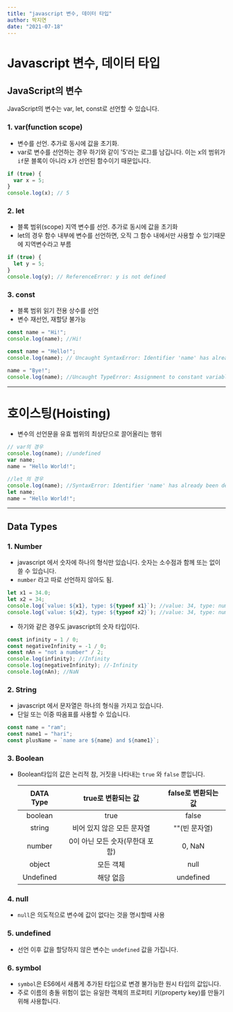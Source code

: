 ```yaml
---
title: "javascript 변수, 데이터 타입"
author: 박지연
date: "2021-07-18"
---
```


# Javascript 변수, 데이터 타입

## JavaScript의 변수

JavaScript의 변수는 var, let, const로 선언할 수 있습니다.

### 1. var(function scope)

- 변수를 선언. 추가로 동시에 값을 초기화.
- var로 변수를 선언하는 경우 하기와 같이 '5'라는 로그를 남깁니다. 이는 x의 범위가 `if`문 블록이 아니라 x가 선언된 함수이기 때문입니다.

```javascript
if (true) {
  var x = 5;
}
console.log(x); // 5
```

### 2. let

- 블록 범위(scope) 지역 변수를 선언. 추가로 동시에 값을 초기화
- let의 경우 함수 내부에 변수를 선언하면, 오직 그 함수 내에서만 사용할 수 있기때문에 지역변수라고 부름

```javascript
if (true) {
  let y = 5;
}
console.log(y); // ReferenceError: y is not defined
```

### 3. const

- 블록 범위 읽기 전용 상수를 선언
- 변수 재선언, 재할당 불가능

```javascript
const name = "Hi!";
console.log(name); //Hi!

const name = "Hello!";
console.log(name); // Uncaught SyntaxError: Identifier 'name' has already been declared

name = "Bye!";
console.log(name); //Uncaught TypeError: Assignment to constant variable.
```

---

# 호이스팅(Hoisting)

- 변수의 선언문을 유효 범위의 최상단으로 끌어올리는 행위

```javascript
// var의 경우
console.log(name); //undefined
var name;
name = "Hello World!";

//let 의 경우
console.log(name); //SyntaxError: Identifier 'name' has already been declared
let name;
name = "Hello World!";
```

---

## Data Types

### 1. Number

- javascript 에서 숫자에 하나의 형식만 있습니다. 숫자는 소수점과 함께 또는 없이 쓸 수 있습니다.
- `number` 라고 따로 선언하지 않아도 됨.

```javascript
let x1 = 34.0;
let x2 = 34;
console.log(`value: ${x1}, type: ${typeof x1}`); //value: 34, type: number
console.log(`value: ${x2}, type: ${typeof x2}`); //value: 34, type: number
```

- 하기와 같은 경우도 javascript의 숫자 타입이다.

```javascript
const infinity = 1 / 0;
const negativeInfinity = -1 / 0;
const nAn = "not a number" / 2;
console.log(infinity); //Infinity
console.log(negativeInfinity); //-Infinity
console.log(nAn); //NaN
```

### 2. String

- javascript 에서 문자열은 하나의 형식을 가지고 있습니다.
- 단일 또는 이중 따옴표를 사용할 수 있습니다.

```javascript
const name = "ram";
const name1 = "hari";
const plusName = `name are ${name} and ${name1}`;
```

### 3. Boolean

- Boolean타입의 값은 논리적 참, 거짓을 나타내는 `true` 와 `false` 뿐입니다.

  | DATA Type |       true로 변환되는 값        | false로 변환되는 값 |
  | :-------: | :-----------------------------: | :-----------------: |
  |  boolean  |              true               |        false        |
  |  string   |   비어 있지 않은 모든 문자열    |    ""(빈 문자열)    |
  |  number   | 0이 아닌 모든 숫자(무한대 포함) |       0, NaN        |
  |  object   |            모든 객체            |        null         |
  | Undefined |            해당 없음            |      undefined      |

### 4. null

- `null`은 의도적으로 변수에 값이 없다는 것을 명시할때 사용

### 5. undefined

- 선언 이후 값을 할당하지 않은 변수는 `undefined` 값을 가집니다.

### 6. symbol

- `symbol`은 ES6에서 새롭게 추가된 타입으로 변경 불가능한 원시 타입의 값입니다.
- 주로 이름의 충돌 위험이 없는 유일한 객체의 프로퍼티 키(property key)를 만들기 위해 사용합니다.
